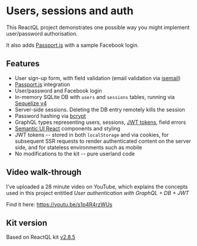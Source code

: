 # Users, sessions and auth

This ReactQL project demonstrates one possible way you might implement user/password authorisation.

It also adds [Passport.js](http://passportjs.org/) with a sample Facebook login.

## Features

* User sign-up form, with field validation (email validation via [isemail](https://www.npmjs.com/package/isemail))
* [Passport.js](http://passportjs.org/) integration
* User/password and Facebook login
* In-memory SQLite DB with `users` and `sessions` tables, running via [Sequelize v4](http://docs.sequelizejs.com/)
* Server-side sessions. Deleting the DB entry remotely kills the session
* Password hashing via [bcrypt](https://www.npmjs.com/package/bcrypt)
* GraphQL types representing users, sessions, [JWT tokens](https://www.npmjs.com/package/jsonwebtoken), field errors
* [Semantic UI React](https://react.semantic-ui.com) components and styling
* JWT tokens -- stored in both `localStorage` and via cookies, for subsequent SSR requests to render authenticated content on the server side, and for stateless environments such as mobile
* No modifications to the kit -- pure userland code

## Video walk-through

I've uploaded a 28 minute video on YouTube, which explains the concepts used in this project entitled *User authentication with GraphQL + DB + JWT*

Find it here:
https://youtu.be/s1p4R4rzWUs

## Kit version

Based on ReactQL kit [v2.8.5](https://github.com/reactql/kit/releases/tag/2.8.5)
